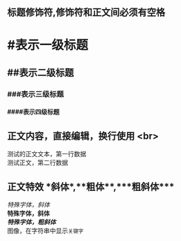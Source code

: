 ## 标题修饰符,修饰符和正文间必须有空格

# #表示一级标题
## ##表示二级标题
### ###表示三级标题
#### ####表示四级标题

## 正文内容，直接编辑，换行使用 \<br\>

   测试的正文文本，第一行数据<br>
   测试正文，第二行数据

## 正文特效 \*斜体\*,\*\*粗体\*\*,\*\*\*粗斜体\*\*\*
*特殊字体，斜体*<br>
**特殊字体，斜体**<br>
***特殊字体，粗斜体***<br>
图像，在字符串中显示`关键字`<br>
   


